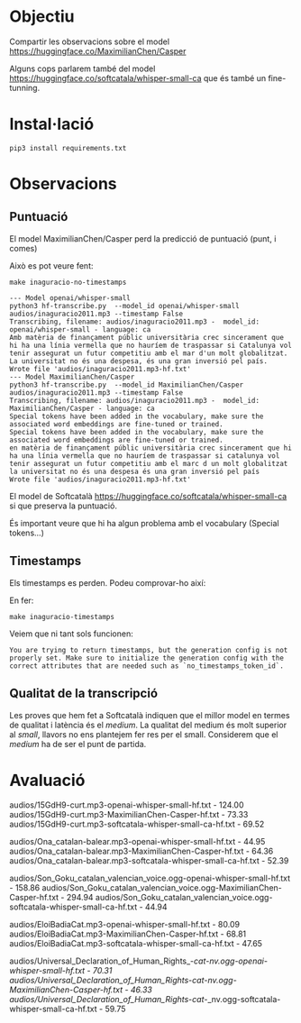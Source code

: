 # Objectiu

Compartir les observacions sobre el model https://huggingface.co/MaximilianChen/Casper

Alguns cops parlarem també del model https://huggingface.co/softcatala/whisper-small-ca que és també un fine-tunning.

# Instal·lació

```shell
pip3 install requirements.txt
```


# Observacions

## Puntuació

El model MaximilianChen/Casper perd la predicció de puntuació (punt, i comes)

Això es pot veure fent:

```shell
make inaguracio-no-timestamps
```
```shell
--- Model openai/whisper-small
python3 hf-transcribe.py  --model_id openai/whisper-small audios/inaguracio2011.mp3 --timestamp False
Transcribing, filename: audios/inaguracio2011.mp3 -  model_id: openai/whisper-small - language: ca
Amb matèria de finançament públic universitària crec sincerament que hi ha una línia vermella que no hauríem de traspassar si Catalunya vol tenir assegurat un futur competitiu amb el mar d'un molt globalitzat. La universitat no és una despesa, és una gran inversió pel país.
Wrote file 'audios/inaguracio2011.mp3-hf.txt'
--- Model MaximilianChen/Casper
python3 hf-transcribe.py  --model_id MaximilianChen/Casper audios/inaguracio2011.mp3 --timestamp False
Transcribing, filename: audios/inaguracio2011.mp3 -  model_id: MaximilianChen/Casper - language: ca
Special tokens have been added in the vocabulary, make sure the associated word embeddings are fine-tuned or trained.
Special tokens have been added in the vocabulary, make sure the associated word embeddings are fine-tuned or trained.
en matèria de finançament públic universitària crec sincerament que hi ha una línia vermella que no hauríem de traspassar si catalunya vol tenir assegurat un futur competitiu amb el marc d un molt globalitzat la universitat no és una despesa és una gran inversió pel país
Wrote file 'audios/inaguracio2011.mp3-hf.txt'
```
El model de Softcatalà https://huggingface.co/softcatala/whisper-small-ca si que preserva la puntuació.

És important veure que hi ha algun problema amb el vocabulary (Special tokens...)

## Timestamps

Els timestamps es perden. Podeu comprovar-ho així:

En fer:

```shell
make inaguracio-timestamps
```

Veiem que ni tant sols funcionen:

```shell
You are trying to return timestamps, but the generation config is not properly set. Make sure to initialize the generation config with the correct attributes that are needed such as `no_timestamps_token_id`. 
```
## Qualitat de la transcripció

Les proves que hem fet a Softcatalà indiquen que el millor model en termes de qualitat i latència és el *medium*. La qualitat del medium és molt superior al *small*, llavors no ens plantejem fer res per el small. Considerem que el *medium* ha de ser el punt de partida.

# Avaluació


audios/15GdH9-curt.mp3-openai-whisper-small-hf.txt - 124.00
audios/15GdH9-curt.mp3-MaximilianChen-Casper-hf.txt - 73.33
audios/15GdH9-curt.mp3-softcatala-whisper-small-ca-hf.txt - 69.52

audios/Ona_catalan-balear.mp3-openai-whisper-small-hf.txt - 44.95
audios/Ona_catalan-balear.mp3-MaximilianChen-Casper-hf.txt - 64.36
audios/Ona_catalan-balear.mp3-softcatala-whisper-small-ca-hf.txt - 52.39

audios/Son_Goku_catalan_valencian_voice.ogg-openai-whisper-small-hf.txt - 158.86
audios/Son_Goku_catalan_valencian_voice.ogg-MaximilianChen-Casper-hf.txt - 294.94
audios/Son_Goku_catalan_valencian_voice.ogg-softcatala-whisper-small-ca-hf.txt - 44.94

audios/EloiBadiaCat.mp3-openai-whisper-small-hf.txt - 80.09
audios/EloiBadiaCat.mp3-MaximilianChen-Casper-hf.txt - 68.81
audios/EloiBadiaCat.mp3-softcatala-whisper-small-ca-hf.txt - 47.65

audios/Universal_Declaration_of_Human_Rights_-_cat_-_nv.ogg-openai-whisper-small-hf.txt - 70.31
audios/Universal_Declaration_of_Human_Rights_-_cat_-_nv.ogg-MaximilianChen-Casper-hf.txt - 46.33
audios/Universal_Declaration_of_Human_Rights_-_cat_-_nv.ogg-softcatala-whisper-small-ca-hf.txt - 59.75





